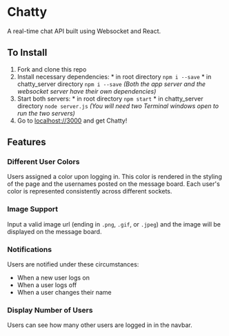 # Chatty

A real-time chat API built using Websocket and React.

## To Install
  1. Fork and clone this repo
  2. Install necessary dependencies:
    * in root directory `npm i --save`
    * in chatty_server directory `npm i --save`
    *(Both the app server and the websocket server have their own dependencies)*
  3. Start both servers:
    * in root directory `npm start`
    * in chatty_server directory `node server.js`
    *(You will need two Terminal windows open to run the two servers)*
  4. Go to [localhost://3000](localhost://3000) and get Chatty!

## Features

### Different User Colors
Users assigned a color upon logging in. This color is rendered in the styling of the page and the usernames posted on the message board. Each user's color is represented consistently across different sockets.

### Image Support
Input a valid image url (ending in `.png`, `.gif`, or `.jpeg`) and the image will be displayed on the message board.

### Notifications
Users are notified under these circumstances:
  * When a new user logs on
  * When a user logs off
  * When a user changes their name

### Display Number of Users
Users can see how many other users are logged in in the navbar.


